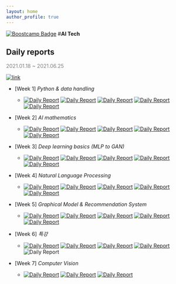 ```yaml
---
layout: home
author_profile: true
---
```


[![Boostcamp Badge](https://img.shields.io/badge/Naver-Boostcamp-02c73?style=flat)](https://boostcamp.connect.or.kr/program.html) #**AI Tech**

## **Daily reports**

<span style="color:grey">2021.01.18 ~ 2021.06.25</span>

 [![link](https://img.shields.io/badge/Review-합격후기-gold?style=flat)](https://www.philgineer.com/2021/02/ai-tech.html)

* [Week 1] *Python & data handling*
    * [![Daily Report](https://img.shields.io/badge/Day1-red?style=flat)](https://philgineer.github.io/boostcamp-001)
    [![Daily Report](https://img.shields.io/badge/Day2-orange?style=flat)](https://philgineer.github.io/boostcamp-002)
    [![Daily Report](https://img.shields.io/badge/Day3-yellow?style=flat)](https://philgineer.github.io/boostcamp-003)
    [![Daily Report](https://img.shields.io/badge/Day4-green?style=flat)](https://philgineer.github.io/boostcamp-004)
    [![Daily Report](https://img.shields.io/badge/Day5-blue?style=flat)](https://philgineer.github.io/boostcamp-005)

* [Week 2] *AI mathematics*
    * [![Daily Report](https://img.shields.io/badge/Day6-red?style=flat)](https://philgineer.github.io/boostcamp-006)
    [![Daily Report](https://img.shields.io/badge/Day7-orange?style=flat)](https://philgineer.github.io/boostcamp-007)
    [![Daily Report](https://img.shields.io/badge/Day8-yellow?style=flat)](https://philgineer.github.io/boostcamp-008)
    [![Daily Report](https://img.shields.io/badge/Day9-green?style=flat)](https://philgineer.github.io/boostcamp-009)
    [![Daily Report](https://img.shields.io/badge/Day10-blue?style=flat)](https://philgineer.github.io/boostcamp-010)

* [Week 3] *Deep learning basics (MLP to GAN)*
    * [![Daily Report](https://img.shields.io/badge/Day11-red?style=flat)](https://philgineer.github.io/boostcamp-011)
    [![Daily Report](https://img.shields.io/badge/Day12-orange?style=flat)](https://philgineer.github.io/boostcamp-012)
    [![Daily Report](https://img.shields.io/badge/Day13-yellow?style=flat)](https://philgineer.github.io/boostcamp-013)
    [![Daily Report](https://img.shields.io/badge/Day14-green?style=flat)](https://philgineer.github.io/boostcamp-014)
    [![Daily Report](https://img.shields.io/badge/Day15-blue?style=flat)](https://philgineer.github.io/boostcamp-015)

* [Week 4] *Natural Language Processing*
    * [![Daily Report](https://img.shields.io/badge/Day16-red?style=flat)](https://philgineer.github.io/boostcamp-016)
    [![Daily Report](https://img.shields.io/badge/Day17-orange?style=flat)](https://philgineer.github.io/boostcamp-017)
    [![Daily Report](https://img.shields.io/badge/Day18-yellow?style=flat)](https://philgineer.github.io/boostcamp-018)
    [![Daily Report](https://img.shields.io/badge/Day19-green?style=flat)](https://philgineer.github.io/boostcamp-019)
    [![Daily Report](https://img.shields.io/badge/Day20-blue?style=flat)](https://philgineer.github.io/boostcamp-020)

* [Week 5] *Graphical Model & Recommendation System*
    * [![Daily Report](https://img.shields.io/badge/Day21-red?style=flat)](https://philgineer.github.io/boostcamp-021)
    [![Daily Report](https://img.shields.io/badge/Day22-orange?style=flat)](https://philgineer.github.io/boostcamp-022)
    [![Daily Report](https://img.shields.io/badge/Day23-yellow?style=flat)](https://philgineer.github.io/boostcamp-023)
    [![Daily Report](https://img.shields.io/badge/Day24-green?style=flat)](https://philgineer.github.io/boostcamp-024)
    [![Daily Report](https://img.shields.io/badge/Day25-blue?style=flat)](https://philgineer.github.io/boostcamp-025)

* [Week 6] *특강*
    * [![Daily Report](https://img.shields.io/badge/Day26-red?style=flat)](https://philgineer.github.io/boostcamp-026)
    [![Daily Report](https://img.shields.io/badge/Day27-orange?style=flat)](https://philgineer.github.io/boostcamp-027)
    [![Daily Report](https://img.shields.io/badge/Day28-yellow?style=flat)](https://philgineer.github.io/boostcamp-028)
    [![Daily Report](https://img.shields.io/badge/Day29-green?style=flat)](https://philgineer.github.io/boostcamp-029)
    ![Daily Report](https://img.shields.io/badge/공휴일-grey?style=flat)

* [Week 7] *Computer Vision*
    * [![Daily Report](https://img.shields.io/badge/Day31-red?style=flat)](https://philgineer.github.io/boostcamp-031)
    [![Daily Report](https://img.shields.io/badge/Day32-orange?style=flat)](https://philgineer.github.io/boostcamp-032)
    [![Daily Report](https://img.shields.io/badge/Day33-yellow?style=flat)](https://philgineer.github.io/boostcamp-033)

<br><br>

